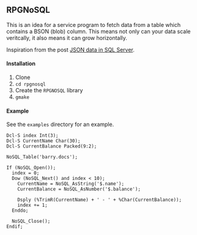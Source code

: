 ## RPGNoSQL

This is an idea for a service program to fetch data from a table which contains a BSON (blob) column. This means not only can your data scale veritcally, it also means it can grow horizontally.

Inspiration from the post [JSON data in SQL Server](https://docs.microsoft.com/en-us/sql/relational-databases/json/json-data-sql-server?view=sql-server-ver15).

#### Installation

1. Clone
2. `cd rpgnosql`
3. Create the `RPGNOSQL` library
4. `gmake`

#### Example

See the `examples` directory for an example.

```
Dcl-S index Int(3);
Dcl-S CurrentName Char(30);
Dcl-S CurrentBalance Packed(9:2);

NoSQL_Table('barry.docs');

If (NoSQL_Open());
  index = 0;
  Dow (NoSQL_Next() and index < 10);
    CurrentName = NoSQL_AsString('$.name');
    CurrentBalance = NoSQL_AsNumber('$.balance');

    Dsply (%TrimR(CurrentName) + ' - ' + %Char(CurrentBalance));
    index += 1;
  Enddo;

  NoSQL_Close();
Endif;
```